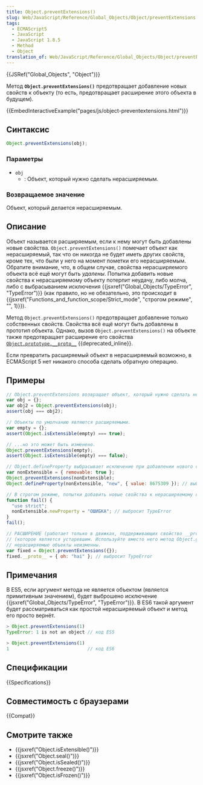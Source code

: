 ```yaml
---
title: Object.preventExtensions()
slug: Web/JavaScript/Reference/Global_Objects/Object/preventExtensions
tags:
  - ECMAScript5
  - JavaScript
  - JavaScript 1.8.5
  - Method
  - Object
translation_of: Web/JavaScript/Reference/Global_Objects/Object/preventExtensions
---
```


{{JSRef("Global_Objects", "Object")}}

Метод **`Object.preventExtensions()`** предотвращает добавление новых свойств к объекту (то есть, предотвращает расширение этого объекта в будущем).

{{EmbedInteractiveExample("pages/js/object-preventextensions.html")}}

## Синтаксис

```js
Object.preventExtensions(obj);
```

### Параметры

- `obj`
  - : Объект, который нужно сделать нерасширяемым.

### Возвращаемое значение

Объект, который делается нерасширяемым.

## Описание

Объект называется расширяемым, если к нему могут быть добавлены новые свойства. `Object.preventExtensions()` помечает объект как нерасширяемый, так что он никогда не будет иметь других свойств, кроме тех, что были у него на момент пометки его нерасширяемым. Обратите внимание, что, в общем случае, свойства нерасширяемого объекта всё ещё могут быть _удалены_. Попытка добавить новые свойства к нерасширяемому объекту потерпит неудачу, либо молча, либо с выбрасыванием исключения {{jsxref("Global_Objects/TypeError", "TypeError")}} (как правило, но не обязательно, это происходит в {{jsxref("Functions_and_function_scope/Strict_mode", "строгом режиме", "", 1)}}).

Метод `Object.preventExtensions()` предотвращает добавление только собственных свойств. Свойства всё ещё могут быть добавлены в прототип объекта. Однако, вызов `Object.preventExtensions()` на объекте также предотвращает расширение его свойства [`Object.prototype.__proto__`](/ru/docs/Web/JavaScript/Reference/Global_Objects/Object/proto) {{deprecated_inline}}.

Если превратить расширяемый объект в нерасширяемый возможно, в ECMAScript 5 нет никакого способа сделать обратную операцию.

## Примеры

```js
// Object.preventExtensions возвращает объект, который нужно сделать нерасширяемым.
var obj = {};
var obj2 = Object.preventExtensions(obj);
assert(obj === obj2);

// Объекты по умолчанию являются расширяемыми.
var empty = {};
assert(Object.isExtensible(empty) === true);

// ...но это может быть изменено.
Object.preventExtensions(empty);
assert(Object.isExtensible(empty) === false);

// Object.defineProperty выбрасывает исключение при добавлении нового свойства в нерасширяемый объект.
var nonExtensible = { removable: true };
Object.preventExtensions(nonExtensible);
Object.defineProperty(nonExtensible, "new", { value: 8675309 }); // выбросит TypeError

// В строгом режиме, попытки добавить новые свойства к нерасширяемому объекту, будут выбрасывать исключение TypeError.
function fail() {
  "use strict";
  nonExtensible.newProperty = "ОШИБКА"; // выбросит TypeError
}
fail();

// РАСШИРЕНИЕ (работает только в движках, поддерживающих свойство __proto__
// (которое является устаревшим. Используйте вместо него метод Object.getPrototypeOf)):
// нерасширяемые объекты неизменны.
var fixed = Object.preventExtensions({});
fixed.__proto__ = { oh: "hai" }; // выбросит TypeError
```

## Примечания

В ES5, если аргумент метода не является объектом (является примитивным значением), будет выброшено исключение {{jsxref("Global_Objects/TypeError", "TypeError")}}. В ES6 такой аргумент будет рассматриваться как простой нерасширяемый объект и метод его просто вернёт.

```js
> Object.preventExtensions(1)
TypeError: 1 is not an object // код ES5

> Object.preventExtensions(1)
1                             // код ES6
```

## Спецификации

{{Specifications}}

## Совместимость с браузерами

{{Compat}}

## Смотрите также

- {{jsxref("Object.isExtensible()")}}
- {{jsxref("Object.seal()")}}
- {{jsxref("Object.isSealed()")}}
- {{jsxref("Object.freeze()")}}
- {{jsxref("Object.isFrozen()")}}

